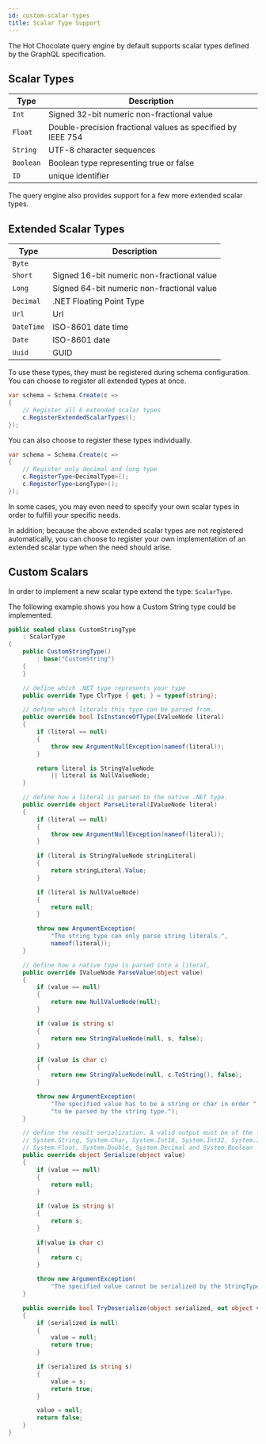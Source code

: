 ```yaml
---
id: custom-scalar-types
title: Scalar Type Support
---
```


The Hot Chocolate query engine by default supports scalar types defined by the GraphQL specification.

## Scalar Types

| Type      | Description                                                 |
| --------- | ----------------------------------------------------------- |
| `Int`     | Signed 32-bit numeric non-fractional value                  |
| `Float`   | Double-precision fractional values as specified by IEEE 754 |
| `String`  | UTF-8 character sequences                                   |
| `Boolean` | Boolean type representing true or false                     |
| `ID`      | unique identifier                                           |

The query engine also provides support for a few more extended scalar types.

## Extended Scalar Types

| Type       | Description                                                 |
| ---------- | ----------------------------------------------------------- |
| `Byte`     |                                                             |
| `Short`    | Signed 16-bit numeric non-fractional value                  |
| `Long`     | Signed 64-bit numeric non-fractional value                  |
| `Decimal`  | .NET Floating Point Type                                    |
| `Url`      | Url                                                         |
| `DateTime` | ISO-8601 date time                                          |
| `Date`     | ISO-8601 date                                               |
| `Uuid`     | GUID                                                        |

To use these types, they must be registered during schema configuration. You can choose to register all extended types at once.

```csharp
var schema = Schema.Create(c =>
{
    // Register all 6 extended scalar types
    c.RegisterExtendedScalarTypes();
});
```

You can also choose to register these types individually.

```csharp
var schema = Schema.Create(c =>
{
    // Register only decimal and long type
    c.RegisterType<DecimalType>();
    c.RegisterType<LongType>();
});
```

In some cases, you may even need to specify your own scalar types in order to fulfill your specific needs.

In addition; because the above extended scalar types are not registered automatically, you can choose to register your own implementation of an extended scalar type when the need should arise.

## Custom Scalars

In order to implement a new scalar type extend the type:  `ScalarType`.

The following example shows you how a Custom String type could be implemented.

```csharp
public sealed class CustomStringType
    : ScalarType
{
    public CustomStringType()
        : base("CustomString")
    {
    }

    // define which .NET type represents your type
    public override Type ClrType { get; } = typeof(string);

    // define which literals this type can be parsed from.
    public override bool IsInstanceOfType(IValueNode literal)
    {
        if (literal == null)
        {
            throw new ArgumentNullException(nameof(literal));
        }

        return literal is StringValueNode
            || literal is NullValueNode;
    }

    // define how a literal is parsed to the native .NET type.
    public override object ParseLiteral(IValueNode literal)
    {
        if (literal == null)
        {
            throw new ArgumentNullException(nameof(literal));
        }

        if (literal is StringValueNode stringLiteral)
        {
            return stringLiteral.Value;
        }

        if (literal is NullValueNode)
        {
            return null;
        }

        throw new ArgumentException(
            "The string type can only parse string literals.",
            nameof(literal));
    }

    // define how a native type is parsed into a literal,
    public override IValueNode ParseValue(object value)
    {
        if (value == null)
        {
            return new NullValueNode(null);
        }

        if (value is string s)
        {
            return new StringValueNode(null, s, false);
        }

        if (value is char c)
        {
            return new StringValueNode(null, c.ToString(), false);
        }

        throw new ArgumentException(
            "The specified value has to be a string or char in order " +
            "to be parsed by the string type.");
    }

    // define the result serialization. A valid output must be of the following .NET types:
    // System.String, System.Char, System.Int16, System.Int32, System.Int64,
    // System.Float, System.Double, System.Decimal and System.Boolean
    public override object Serialize(object value)
    {
        if (value == null)
        {
            return null;
        }

        if (value is string s)
        {
            return s;
        }

        if(value is char c)
        {
            return c;
        }

        throw new ArgumentException(
            "The specified value cannot be serialized by the StringType.");
    }

    public override bool TryDeserialize(object serialized, out object value)
    {
        if (serialized is null)
        {
            value = null;
            return true;
        }

        if (serialized is string s)
        {
            value = s;
            return true;
        }

        value = null;
        return false;
    }
}
```
